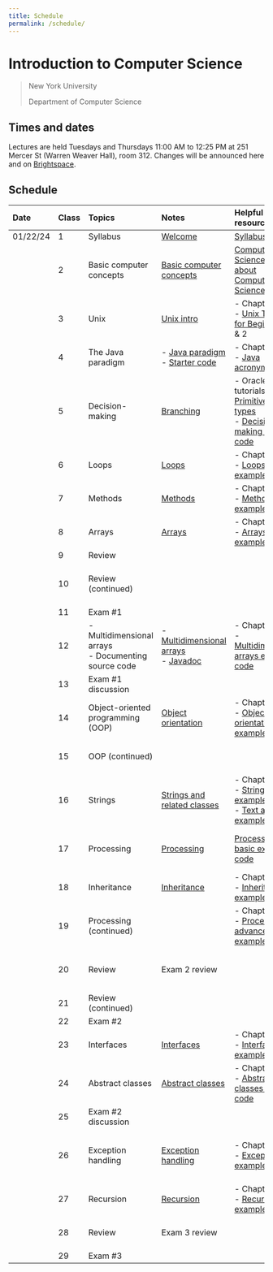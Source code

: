 ```yaml
---
title: Schedule
permalink: /schedule/
---
```


# Introduction to Computer Science

> New York University
>
> Department of Computer Science

## Times and dates

Lectures are held Tuesdays and Thursdays 11:00 AM to 12:25 PM at 251 Mercer St (Warren Weaver Hall), room 312. Changes will be announced here and on [Brightspace](https://brightspace.nyu.edu).

## Schedule

| Date | Class | Topics                                                   | Notes                                                                                                       | Helpful resources                                                                                                                                                                                                            | Assumed known                                                         | Assignment due                                                                                                                                                                                                                                                                                                                                                                          |
| :--- | :---- | :------------------------------------------------------- | :---------------------------------------------------------------------------------------------------------- | :--------------------------------------------------------------------------------------------------------------------------------------------------------------------------------------------------------------------------- | :-------------------------------------------------------------------- | :-------------------------------------------------------------------------------------------------------------------------------------------------------------------------------------------------------------------------------------------------------------------------------------------------------------------------------------------------------------------------------------- |
| 01/22/24     | 1     | Syllabus                                         | [Welcome](../slides/welcome)                                                                                | [Syllabus](./syllabus)                                                                                                                                                                                                       |                                                                       |                                                                                                                                                                                                                                                                                                                                                                                         |
|      | 2     | Basic computer concepts                                  | [Basic computer concepts](https://nyu-python-programming.github.io/course-material/basic-computer-concepts) | [Computer Science: Not about Computers, Not Science](./content/assets/Computer_Science_Not_About_Computers_Not_a_Science.pdf)                                                                                                |                                                                       |                                                                                                                                                                                                                                                                                                                                                                                         |
|      | 3     | Unix                                                     | [Unix intro](../slides/unix-intro)                                                                          | - Chapter 1<br />- [Unix Tutorial for Beginners](http://www.ee.surrey.ac.uk/Teaching/Unix/), 1 & 2                                                                                                                           | Basic computer concepts                                               |                                                                                                                                                                                                                                                                                                                                                                                         |
|      | 4     | The Java paradigm                                        | - [Java paradigm](../slides/java-paradigm)<br />- [Starter code](../slides/starter-code)                    | - Chapter 2<br />- [Java acronyms](https://www.javatpoint.com/difference-between-jdk-jre-and-jvm#jre)                                                                                                                        | Unix                                                                  |                                                                                                                                                                                                                                                                                                                                                                                         |
|      | 5     | Decision-making                                          | [Branching](../slides/branching)                                                                            | - Oracle tutorials: [Primitive data types](https://docs.oracle.com/javase/tutorial/java/nutsandbolts/datatypes.html)<br />- [Decision-making example code](https://github.com/nyu-java-programming/decision-making-examples) | Java paradigm                                                         | Assignment 1:<br />- [Basic programming]                                                                                                                                                                                                                                                                                                                                                |
|      | 6     | Loops                                                    | [Loops](../slides/loops)                                                                                    | - Chapter 5<br />- [Loops example code](https://github.com/nyu-java-programming/loops-examples)                                                                                                                              | Branching                                                             |                                                                                                                                                                                                                                                                                                                                                                                         |
|      | 7     | Methods                                                  | [Methods](../slides/methods)                                                                                | - Chapter 6<br />- [Methods example code](https://github.com/nyu-java-programming/methods-examples)                                                                                                                          | Loops                                                                 | Assignment 3:<br />- [Blackjack]                                                                                                                                                                                                                                                                                                                                                        |
|      | 8     | Arrays                                                   | [Arrays](../slides/arrays)                                                                                  | - Chapter 7<br />- [Arrays example code](https://github.com/nyu-java-programming/array-examples)                                                                                                                             | Methods                                                               |                                                                                                                                                                                                                                                                                                                                                                                         |
|      | 9     | Review                                                   |                                                                                                             |                                                                                                                                                                                                                              | Arrays                                                                |                                                                                                                                                                                                                                                                                                                                                                                         |
|      | 10    | Review (continued)                                       |                                                                                                             |                                                                                                                                                                                                                              |                                                                       | Assignment 4:<br />- [Text analysis]                                                                                                                                                                                                                                                                                                                                                    |
|      | 11    | Exam #1                                                  |                                                                                                             |                                                                                                                                                                                                                              |                                                                       |                                                                                                                                                                                                                                                                                                                                                                                         |
|      | 12    | - Multidimensional arrays<br />- Documenting source code | - [Multidimensional arrays](../slides/arrays-multidimensional)<br />- [Javadoc](../javadoc)                 | - Chapter 8<br />- [Multidimensional arrays example code](https://github.com/nyu-java-programming/multidimensional-array-examples)                                                                                           |                                                                       |                                                                                                                                                                                                                                                                                                                                                                                         |
|      | 13    | Exam #1 discussion                                       |                                                                                                             |                                                                                                                                                                                                                              | Multidimensional arrays                                               |                                                                                                                                                                                                                                                                                                                                                                                         |
|      | 14    | Object-oriented programming (OOP)                        | [Object orientation](../slides/object-orientation)                                                          | - Chapter 9<br />- [Object orientation example code](https://github.com/nyu-java-programming/simple-object-examples)                                                                                                         |                                                                       |                                                                                                                                                                                                                                                                                                                                                                                         |
|      | 15    | OOP (continued)                                          |                                                                                                             |                                                                                                                                                                                                                              |                                                                       | Assignment 5:<br />- [Open data]                                                                                                                                                                                                                                                                                                                                                        |
|      | 16    | Strings                                                  | [Strings and related classes](../slides/strings-as-objects)                                                 | - Chapter 4<br />- [Strings basic example code](https://github.com/nyu-java-programming/string-examples)<br />- [Text alignment example code](https://github.com/nyu-java-programming/text-alignment)                        | Object orientation                                                    |                                                                                                                                                                                                                                                                                                                                                                                         |
|      | 17    | Processing                                               | [Processing](../slides/processing)                                                                          | [Processing basic example code](https://github.com/nyu-java-programming/processing-basic-example)                                                                                                                            | String and related classes                                            | Assignment 6:<br />- [Virtual moped]                                                                                                                                                                                                                                                                                                                                                    |
|      | 18    | Inheritance                                              | [Inheritance](../slides/inheritance)                                                                        | - Chapter 10<br />- [Inheritance example code](https://github.com/nyu-java-programming/simple-inheritance-example)                                                                                                           | Processing framework                                                  |                                                                                                                                                                                                                                                                                                                                                                                         |
|      | 19    | Processing (continued)                                   |                                                                                                             | - Chapter 11<br />- [Processing advanced example code](https://github.com/nyu-java-programming/processing-more-examples)                                                                                                     |                                                                       |                                                                                                                                                                                                                                                                                                                                                                                         |
|      | 20    | Review                                                   | Exam 2 review                                                                                               |                                                                                                                                                                                                                              | Inheritance and polymorphism                                          | Assignment 7:<br />- [Game development]                                                                                                                                                                                                                                                                                                                                                 |
|      | 21    | Review (continued)                                       |                                                                                                             |                                                                                                                                                                                                                              |                                                                       |                                                                                                                                                                                                                                                                                                                                                                                         |
|      | 22    | Exam #2                                                  |                                                                                                             |                                                                                                                                                                                                                              |                                                                       |                                                                                                                                                                                                                                                                                                                                                                                         |
|      | 23    | Interfaces                                               | [Interfaces](../slides/interfaces)                                                                          | - Chapter 13<br />- [Interfaces example code](https://github.com/nyu-java-programming/interface-examples)                                                                                                                    |                                                                       |                                                                                                                                                                                                                                                                                                                                                                                         |
|      | 24    | Abstract classes                                         | [Abstract classes](../slides/abstract-classes)                                                              | - Chapter 13<br />- [Abstract classes example code](https://github.com/nyu-java-programming/abstract-classes-examples)                                                                                                       |                                                                       |                                                                                                                                                                                                                                                                                                                                                                                         |
|      | 25    | Exam #2 discussion                                       |                                                                                                             |                                                                                                                                                                                                                              |                                                                       |                                                                                                                                                                                                                                                                                                                                                                                         |
|      | 26    | Exception handling                                       | [Exception handling](../slides/exception-handling)                                                          | - Chapter 12<br />- [Exceptions example code](https://github.com/nyu-java-programming/exceptions-examples)                                                                                                                   | Interfaces and abstract classes                                       | Assignment 8:<br />- [Interfaces and abstract classes]                                                                                                                                                                                                                                                                                                                                  |
|      | 27    | Recursion                                                | [Recursion](../slides/recursion)                                                                            | - Chapter 18<br />- [Recursion example code](https://github.com/nyu-java-programming/recursion-examples)                                                                                                                     | Exceptions                                                            |                                                                                                                                                                                                                                                                                                                                                                                         |
|      | 28    | Review                                                   | Exam 3 review                                                                                               |                                                                                                                                                                                                                              |                                                                       | Assignment 9:<br />- [Recursion]                                                                                                                                                                                                                                                                                                                                                        |
|      | 29    | Exam #3                                                  |                                                                                                             |                                                                                                                                                                                                                              |                                                                       |                                                                                                                                                                                                                                                                                                                                                                                         |
